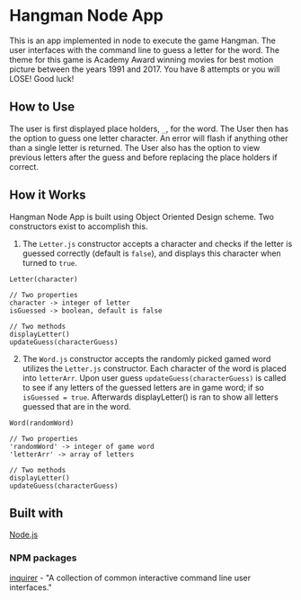 # Hangman Node App
This is an app implemented in node to execute the game Hangman. The user interfaces with the command line to guess a letter for the word. The theme for this game is Academy Award winning movies for best motion picture between the years 1991 and 2017. You have 8 attempts or you will LOSE! Good luck!

## How to Use
The user is first displayed place holders, `_`, for the word. The User then has the option to guess one letter character. An error will flash if anything other than a single letter is returned. The User also has the option to view previous letters after the guess and before replacing the place holders if correct.

## How it Works
Hangman Node App is built using Object Oriented Design scheme. Two constructors exist to accomplish this.

1. The `Letter.js` constructor accepts a character and checks if the letter is guessed correctly (default is `false`), and displays this character when turned to `true`.
```
Letter(character)

// Two properties
character -> integer of letter
isGuessed -> boolean, default is false

// Two methods
displayLetter()
updateGuess(characterGuess)
```

2. The `Word.js` constructor accepts the randomly picked gamed word utilizes the `Letter.js` constructor. Each character of the word is placed into `letterArr`. Upon user guess `updateGuess(characterGuess)` is called to see if any letters of the guessed letters are in game word; if so `isGuessed = true`. Afterwards displayLetter() is ran to show all letters guessed that are in the word.
```
Word(randomWord)

// Two properties
'randomWord' -> integer of game word
'letterArr' -> array of letters

// Two methods
displayLetter()
updateGuess(characterGuess)
```

## Built with
[Node.js](https://nodejs.org/en/docs/)

### NPM packages
[inquirer](https://www.npmjs.com/package/inquirer) - "A collection of common interactive command line user interfaces."
